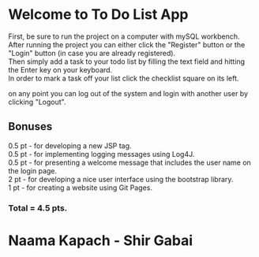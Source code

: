 # Welcome to To Do List App

First, be sure to run the project on a computer with mySQL workbench.  
After running the project you can either click the "Register" button or the "Login" button (in case you are already registered).  
Then simply add a task to your todo list by filling the text field and hitting the Enter key on your keyboard.  
In order to mark a task off your list click the checklist square on its left.  

on any point you can log out of the system and login with another user by clicking "Logout".

## Bonuses

0.5 pt - for developing a new JSP tag.   
0.5 pt - for implementing logging messages using Log4J.  
0.5 pt - for presenting a welcome message that includes the user name on the login page.  
2 pt - for developing a nice user interface using the bootstrap library.  
1 pt - for creating a website using Git Pages.  

### Total = 4.5 pts.

# Naama Kapach - Shir Gabai
